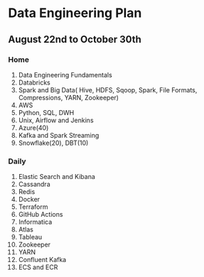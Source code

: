 
# Data Engineering Plan

## August 22nd to October 30th


### Home

1.  Data Engineering Fundamentals
2.  Databricks
3.  Spark and Big Data( Hive, HDFS, Sqoop, Spark, File Formats, Compressions, YARN, Zookeeper)
4.  AWS
5.  Python, SQL, DWH
6.  Unix, Airflow and Jenkins
7.  Azure(40)
8.  Kafka and Spark Streaming
9.  Snowflake(20), DBT(10)

### Daily
1. Elastic Search and Kibana
2. Cassandra
3. Redis
4. Docker
5. Terraform
6. GitHub Actions
7. Informatica
8. Atlas
9. Tableau
10. Zookeeper
11. YARN
12. Confluent Kafka
13. ECS and ECR
